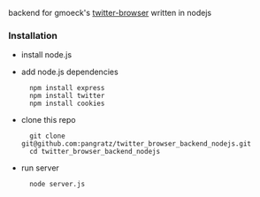backend for gmoeck's [twitter-browser](https://github.com/gmoeck/twitter_browser) written in nodejs

### Installation

* install node.js
	
	
	
* add node.js dependencies


    	npm install express
    	npm install twitter
    	npm install cookies


* clone this repo
	
		
		git clone git@github.com:pangratz/twitter_browser_backend_nodejs.git
		cd twitter_browser_backend_nodejs


* run server
		
		
		node server.js